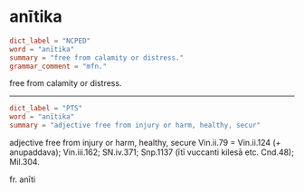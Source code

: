 # anītika

``` toml
dict_label = "NCPED"
word = "anītika"
summary = "free from calamity or distress."
grammar_comment = "mfn."
```

free from calamity or distress.

--------------------

``` toml
dict_label = "PTS"
word = "anītika"
summary = "adjective free from injury or harm, healthy, secur"
```

adjective free from injury or harm, healthy, secure Vin.ii.79 = Vin.ii.124 (\+ anupaddava); Vin.iii.162; SN.iv.371; Snp.1137 (ītī vuccanti kilesā etc. Cnd.48); Mil.304.

fr. anīti

